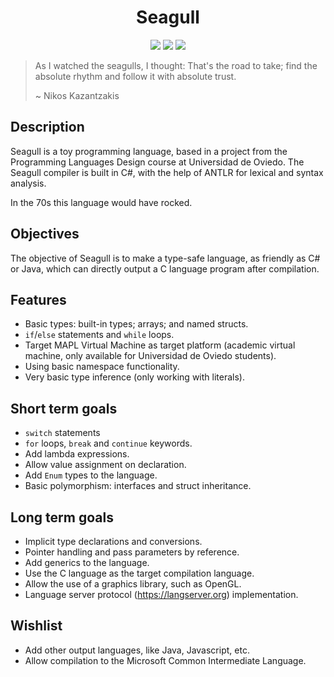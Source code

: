 <h1 align="center" >Seagull</h1>

<p align="center">
  <img src="https://img.shields.io/github/license/pacojq/Seagull.svg?style=flat-square" />
  <img src="https://img.shields.io/badge/version-0.0.1-9cf.svg?style=flat-square" />
  <img src="https://img.shields.io/github/stars/pacojq/Seagull.svg?style=flat-square" />
</p>

> As I watched the seagulls, I thought: That's the road to take;
> find the absolute rhythm and follow it with absolute trust.
>
> ~ Nikos Kazantzakis



## Description

Seagull is a toy programming language, based in a project from the Programming 
Languages Design course at Universidad de Oviedo. The Seagull compiler is built
in C#, with the help of ANTLR for lexical and syntax analysis.

In the 70s this language would have rocked.

## Objectives

The objective of Seagull is to make a type-safe language, as friendly as C# or Java, 
which can directly output a C language program after compilation.

## Features

  - Basic types: built-in types; arrays; and named structs.
  - ```if```/```else``` statements and ```while``` loops.
  - Target MAPL Virtual Machine as target platform (academic virtual machine, 
  only available for Universidad de Oviedo students).
  - Using basic namespace functionality.
  - Very basic type inference (only working with literals).

## Short term goals

  - ```switch``` statements
  - ```for``` loops, ```break``` and ```continue``` keywords.
  - Add lambda expressions.
  - Allow value assignment on declaration.
  - Add ```Enum``` types to the language.
  - Basic polymorphism: interfaces and struct inheritance.

## Long term goals

  - Implicit type declarations and conversions.
  - Pointer handling and pass parameters by reference.
  - Add generics to the language.
  - Use the C language as the target compilation language.
  - Allow the use of a graphics library, such as OpenGL.
  - Language server protocol (https://langserver.org) implementation.
  
## Wishlist

  - Add other output languages, like Java, Javascript, etc.
  - Allow compilation to the Microsoft Common Intermediate Language.
